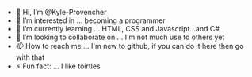 - 👋 Hi, I’m @Kyle-Provencher
- 👀 I’m interested in ... becoming a programmer
- 🌱 I’m currently learning ... HTML, CSS and Javascript...and C#
- 💞️ I’m looking to collaborate on ... I'm not much use to others yet
- 📫 How to reach me ... I'm new to github, if you can do it here then go with that
- ⚡ Fun fact: ... I like toirtles

<!---
Kyle-Provencher/Kyle-Provencher is a ✨ special ✨ repository because its `README.md` (this file) appears on your GitHub profile.
You can click the Preview link to take a look at your changes.
--->
